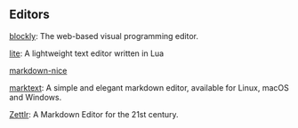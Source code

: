 ## Editors
[blockly](https://github.com/google/blockly): The web-based visual programming editor.

[lite](https://github.com/rxi/lite): A lightweight text editor written in Lua

[markdown-nice](https://github.com/mdnice/markdown-nice)

[marktext](https://github.com/marktext/marktext): A simple and elegant markdown editor, available for Linux, macOS and Windows.

[Zettlr](https://github.com/Zettlr/Zettlr): A Markdown Editor for the 21st century.
